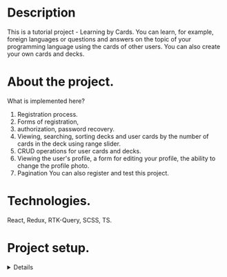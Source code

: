 # Description

This is a tutorial project - Learning by Cards. You can learn, for example, foreign languages or questions and answers on the topic of your programming language using the cards of other users. You can also create your own cards and decks.

# About the project.
What is implemented here?

1. Registration process. 
2. Forms of registration, 
3. authorization, password recovery.
4. Viewing, searching, sorting decks and user cards by the number of cards in the deck using range slider.
5. CRUD operations for user cards and decks.
6. Viewing the user's profile, a form for editing your profile, the ability to change the profile photo.
7. Pagination
You can also register and test this project.
# Technologies.
React, Redux, RTK-Query, SCSS, TS.
# Project setup.
<details>
  asdasd
</details>
